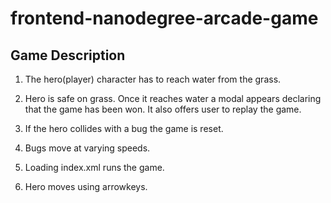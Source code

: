 frontend-nanodegree-arcade-game
===============================

## Game Description

1. The hero(player) character has to reach water from the grass. 

2. Hero is safe on grass. Once it reaches water a modal appears declaring that the game has been won. It also offers user to replay the game.

3. If the hero collides with a bug the game is reset. 

4. Bugs move at varying speeds.

5. Loading index.xml runs the game. 

6. Hero moves using arrowkeys.
